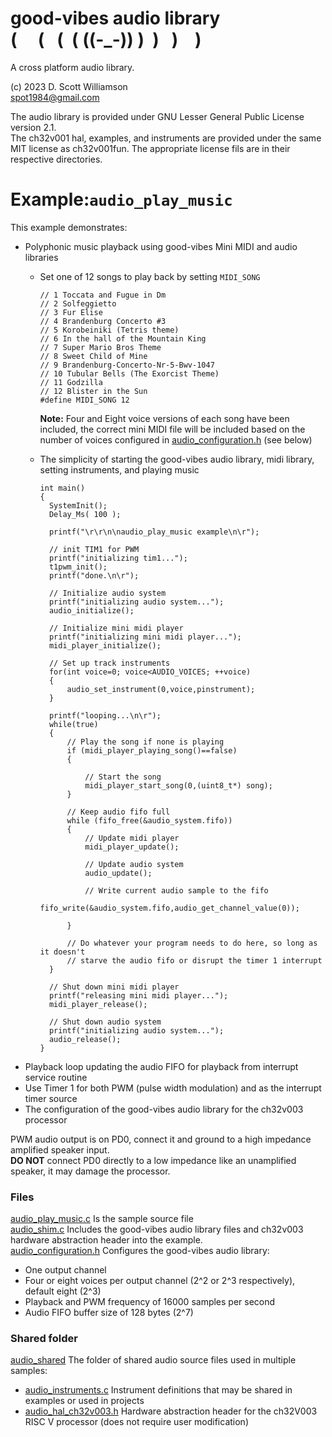 # good-vibes audio library <br> (&nbsp;&nbsp;&nbsp;&nbsp;&nbsp;(&nbsp;&nbsp;&nbsp;(&nbsp;&nbsp;(&nbsp;((-_-))&nbsp;)&nbsp;&nbsp;)&nbsp;&nbsp;&nbsp;)&nbsp;&nbsp;&nbsp;&nbsp;) 

A cross platform audio library.

(c) 2023 D. Scott Williamson <br>
spot1984@gmail.com

The audio library is provided under GNU Lesser General Public License version 2.1.  
The ch32v001 hal, examples, and instruments are provided under the same MIT license as ch32v001fun.
The appropriate license fils are in their respective directories.

#  Example:`audio_play_music`
This example demonstrates:
* Polyphonic music playback using good-vibes Mini MIDI and audio libraries
  * Set one of 12 songs to play back by setting `MIDI_SONG`<br>
	  ```// Song to play
	  // 1 Toccata and Fugue in Dm
	  // 2 Solfeggietto
	  // 3 Fur Elise
	  // 4 Brandenburg Concerto #3
	  // 5 Korobeiniki (Tetris theme)
	  // 6 In the hall of the Mountain King
	  // 7 Super Mario Bros Theme
	  // 8 Sweet Child of Mine
	  // 9 Brandenburg-Concerto-Nr-5-Bwv-1047
	  // 10 Tubular Bells (The Exorcist Theme)
	  // 11 Godzilla
	  // 12 Blister in the Sun
	  #define MIDI_SONG 12
	  ```
      **Note:** Four and Eight voice versions of each song have been included, the correct mini MIDI file will be included based on the number of voices configured in [audio_configuration.h](audio_configuration.h) (see below)
	  
  * The simplicity of starting the good-vibes audio library, midi library, setting instruments, and playing music<br>
	  ```
	  int main()
	  {
	  	SystemInit();
	  	Delay_Ms( 100 );
	  
	  	printf("\r\r\n\naudio_play_music example\n\r");
	  
	  	// init TIM1 for PWM
	  	printf("initializing tim1...");
	  	t1pwm_init();
	  	printf("done.\n\r");
			  
	  	// Initialize audio system
	  	printf("initializing audio system...");
	  	audio_initialize();
	  
	  	// Initialize mini midi player
	  	printf("initializing mini midi player...");
	  	midi_player_initialize();
	  
	  	// Set up track instruments
	  	for(int voice=0; voice<AUDIO_VOICES; ++voice)
	  	{
	  		audio_set_instrument(0,voice,pinstrument);
	  	}
	  
	  	printf("looping...\n\r");
	  	while(true)
	  	{
	  		// Play the song if none is playing 
	  		if (midi_player_playing_song()==false)
	  		{
	  
	  			// Start the song
	  			midi_player_start_song(0,(uint8_t*) song);
	  		}
	  		
	  		// Keep audio fifo full
	  		while (fifo_free(&audio_system.fifo))
	  		{
	  			// Update midi player
	  			midi_player_update();
	  
	  			// Update audio system
	  			audio_update();
	  			
	  			// Write current audio sample to the fifo
	  			fifo_write(&audio_system.fifo,audio_get_channel_value(0));
	  
	  		}
	  		
	  		// Do whatever your program needs to do here, so long as it doesn't
	  		// starve the audio fifo or disrupt the timer 1 interrupt 
	  	}
	  
	  	// Shut down mini midi player
	  	printf("releasing mini midi player...");
	  	midi_player_release();
	  
	  	// Shut down audio system
	  	printf("initializing audio system...");
	  	audio_release();
	  }
	  ```
* Playback loop updating the audio FIFO for playback from interrupt service routine
* Use Timer 1 for both PWM (pulse width modulation) and as the interrupt timer source
* The configuration of the good-vibes audio library for the ch32v003 processor

PWM audio output is on PD0, connect it and ground to a high impedance amplified speaker input.  
**DO NOT** connect PD0 directly to a low impedance like an unamplified speaker, it may damage the processor.

### Files
[audio_play_music.c](audio_play_music.c) Is the sample source file<br> 
[audio_shim.c](audio_shim.c) Includes the good-vibes audio library files and ch32v003 hardware abstraction header into the example.<br>
[audio_configuration.h](audio_configuration.h) Configures the good-vibes audio library:
* One output channel
* Four or eight voices per output channel (2^2 or 2^3 respectively), default eight (2^3)
* Playback and PWM frequency of 16000 samples per second
* Audio FIFO buffer size of 128 bytes (2^7)

### Shared folder
[audio_shared](../audio_shared) The folder of shared audio source files used in multiple samples:
* [audio_instruments.c](../audio_shared/audio_instruments.c) Instrument definitions that may be shared in examples or used in projects
* [audio_hal_ch32v003.h](../audio_shared/audio_hal_ch32v003.h) Hardware abstraction header for the ch32V003 RISC V processor (does not require user modification)

